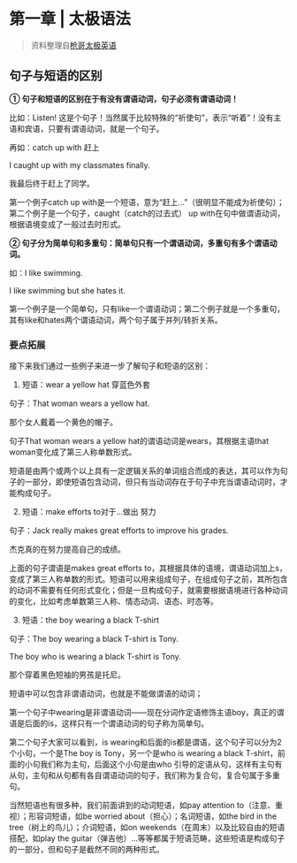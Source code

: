 # 第一章 | 太极语法

> 资料整理自[枪哥太极英语](https://ke.youdao.com/course/detail/22142)

## 句子与短语的区别

**① 句子和短语的区别在于有没有谓语动词，句子必须有谓语动词！**

比如：Listen! 这是个句子！当然属于比较特殊的“祈使句”，表示“听着”！没有主语和宾语，只要有谓语动词，就是一个句子。

再如：catch up with 赶上

I caught up with my classmates finally.

我最后终于赶上了同学。

第一个例子catch up with是一个短语，意为“赶上…”（很明显不能成为祈使句）；第二个例子是一个句子，caught（catch的过去式） up with在句中做谓语动词，根据语境变成了一般过去时形式。

**② 句子分为简单句和多重句：简单句只有一个谓语动词，多重句有多个谓语动词。**

如：I like swimming.

I like swimming but she hates it.

第一个例子是一个简单句，只有like一个谓语动词；第二个例子就是一个多重句，其有like和hates两个谓语动词，两个句子属于并列/转折关系。

### 要点拓展

接下来我们通过一些例子来进一步了解句子和短语的区别：

1. 短语：wear a yellow hat 穿蓝色外套

句子：That woman wears a yellow hat.

那个女人戴着一个黄色的帽子。

句子That woman wears a yellow hat的谓语动词是wears，其根据主语that woman变化成了第三人称单数形式。

短语是由两个或两个以上具有一定逻辑关系的单词组合而成的表达，其可以作为句子的一部分，即使短语包含动词，但只有当动词存在于句子中充当谓语动词时，才能构成句子。



2. 短语：make efforts to对于…做出 努力

句子：Jack really makes great efforts to improve his grades.

杰克真的在努力提高自己的成绩。

上面的句子谓语是makes great efforts to，其根据具体的语境，谓语动词加上s，变成了第三人称单数的形式。短语可以用来组成句子，在组成句子之前，其所包含的动词不需要有任何形式变化；但是一旦构成句子，就需要根据语境进行各种动词的变化，比如考虑单数第三人称、情态动词、语态、时态等。



3. 短语：the boy wearing a black T-shirt

句子：The boy wearing a black T-shirt is Tony.

The boy who is wearing a black T-shirt is Tony.

那个穿着黑色短袖的男孩是托尼。

短语中可以包含非谓语动词，也就是不能做谓语的动词；

第一个句子中wearing是非谓语动词——现在分词作定语修饰主语boy，真正的谓语是后面的is，这样只有一个谓语动词的句子称为简单句。

第二个句子大家可以看到，is wearing和后面的is都是谓语，这个句子可以分为2个小句，一个是The boy is Tony，另一个是who is wearing a black T-shirt，前面的小句我们称为主句，后面这个小句是由who 引导的定语从句，这样有主句有从句，主句和从句都有各自谓语动词的句子，我们称为复合句，复合句属于多重句。



当然短语也有很多种，我们前面讲到的动词短语，如pay attention to（注意、重视）；形容词短语，如be worried about（担心）；名词短语，如the bird in the tree（树上的鸟儿）；介词短语，如on weekends（在周末）以及比较自由的短语搭配，如play the guitar（弹吉他）…等等都属于短语范畴，这些短语是构成句子的一部分，但和句子是截然不同的两种形式。


 <RightMenu />